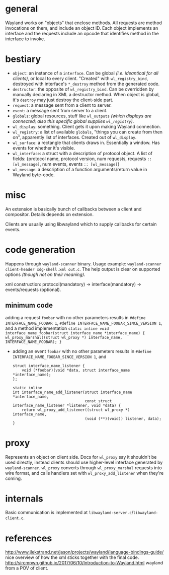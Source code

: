 # general

Wayland works on "objects" that enclose methods. All requests are method invocations on them, and include an object ID. Each object implements an interface and the requests include an opcode that identifies method in the interface to invoke.

# bestiary

* `object`: an instance of a `interface`. Can be global *(i.e. ideantical for all clients)*, or local to every client. "Created" with `wl_registry_bind`, destroyed with interface's `*_destroy` method from the generated code.
* `destructor`: the opposite of `wl_registry_bind`. Can be overridden by manually declaring in XML a destructor method. When object is global, it's `destroy` may just destroy the client-side part.
* `request`: a message sent from a client to server.
* `event`: a message sent from server to a client.
* `globals`: global resources, stuff like `wl_outputs` *(which displays are connected; also this specific global supplies `wl_registry`)*.
* `wl_display`: something. Client gets it upon making Wayland connection.
* `wl_registry`: a list of available `globals`, "things you can create from then on", apparently list of interfaces. Created out of `wl_display`.
* `wl_surface`: a rectangle that clients draws in. Essentially a window. Has events for whether it's visible.
* `wl_interface`: a struct with a description of protocol object. A list of fields: {protocol name, protocol version, num requests, requests `:: [wl_message]`, num events, events `:: [wl_message]`}
* `wl_message`: a description of a function arguments/return value in Wayland byte-code.

# misc

An extension is basically bunch of callbacks between a client and compositor. Details depends on extension.

Clients are usually using libwayland which to supply callbacks for certain events.

# code generation

Happens through `wayland-scanner` binary. Usage example: `wayland-scanner client-header xdg-shell.xml out.c`. The help output is clear on supported options *(though not on their meaning)*.

xml construction: protocol(mandatory) → interface(mandatory) → events/requests (optional).

## minimum code

adding a request `foobar` with no other parameters results in `#define INTERFACE_NAME_FOOBAR 1`, `#define INTERFACE_NAME_FOOBAR_SINCE_VERSION 1`, and a method implementation
    ```
    static inline
    void interface_name_foobar(struct interface_name *interface_name) {
        wl_proxy_marshal((struct wl_proxy *) interface_name, INTERFACE_NAME_FOOBAR);
    }
    ```

* adding an event `foobar` with no other parameters results in `#define INTERFACE_NAME_FOOBAR_SINCE_VERSION 1`, and
    ```
    struct interface_name_listener {
        void (*foobar)(void *data, struct interface_name *interface_name);
    };

    static inline
    int interface_name_add_listener(struct interface_name *interface_name,
                                    const struct interface_name_listener *listener, void *data) {
        return wl_proxy_add_listener((struct wl_proxy *) interface_name,
                                    (void (**)(void)) listener, data);
    }
    ```

# proxy

Represents an object on client side. Docs for `wl_proxy` say it shouldn't be used directly, instead clients should use higher-level interface generated by `wayland-scanner`. `wl_proxy` converts through `wl_proxy_marshal` requests into wire format, and calls handlers set with `wl_proxy_add_listener` when they're coming.

# internals

Basic communication is implemented at `libwayland-server.c`/`libwayland-client.c`.

# references

http://www.jlekstrand.net/jason/projects/wayland/language-bindings-guide/ nice overview of how the xml sticks together with the final code.
http://sircmpwn.github.io/2017/06/10/Introduction-to-Wayland.html wayland from a POV of client.
